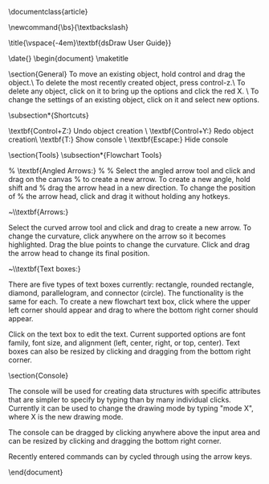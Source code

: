 \documentclass{article}

\newcommand{\bs}{\textbackslash}

\title{\vspace{-4em}\textbf{dsDraw User Guide}}

\date{}
\begin{document}
\maketitle


\section{General}
To move an existing object, hold control and drag the object.\\
To delete the most recently created object, press control-z.\\
To delete any object, click on it to bring up the options and click the red X. \\
To change the settings of an existing object, click on it
and select new options.

\subsection*{Shortcuts}

\textbf{Control+Z:} Undo object creation \\
\textbf{Control+Y:} Redo object creation\\
\textbf{T:} Show console \\
\textbf{Escape:} Hide console 

\section{Tools}
\subsection*{Flowchart Tools}

% \textbf{Angled Arrows:}
% 
% Select the angled arrow tool and click and drag on the canvas
% to create a new arrow. To create a new angle, hold shift and 
% drag the arrow head in a new direction. To change the position of
% the arrow head, click and drag it without holding any hotkeys.

~\\\textbf{Arrows:}

Select the curved arrow tool and click and drag to create a new arrow.
To change the curvature, click anywhere on the arrow so it becomes highlighted. 
Drag the blue points to change the curvature. Click and drag the arrow head 
to change its final position. 

~\\\textbf{Text boxes:}

There are five types of text boxes currently: rectangle, rounded rectangle,
diamond, parallelogram, and connector (circle). 
The functionality is the same for each. To create a new
flowchart text box, click where the upper left corner should appear and drag
to where the bottom right corner should appear. 

Click on the text box to 
edit the text. Current supported options are font family, font size, and
alignment (left, center, right, or top, center). Text boxes can also be resized
by clicking and dragging from the bottom right corner.

\section{Console}

The console will be used for creating data structures with specific attributes
that are simpler to specify by typing than by many individual clicks. Currently
it can be used to change the drawing mode by typing "mode X", where X is the new
drawing mode.

The console can be dragged by clicking anywhere above the input area and
can be resized by clicking and dragging the bottom right corner. 

Recently entered commands can by cycled through using the arrow keys.

\end{document}

